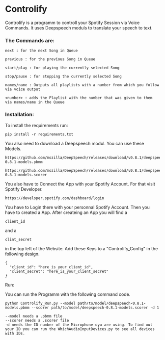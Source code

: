Controlify
=======

Controlify is a programm to controll your Spotify Session via Voice Commands. It uses Deepspeech moduls to translate your speech to text.

  <h3>The Commands are:</h3>

    next : for the next Song in Queue

    previous : for the previous Song in Queue

    start/play : for playing the currently selected Song

    stop/pause : for stopping the currently selected Song

    names/name : Outputs all playlists with a number from which you follow via voice output

    <number> : adds the Playlist with the number that was given to them via names/name in the Queue


  <h3>Installation:</h3>

  To install the requirements run:

    pip install -r requirements.txt

  You also need to download a Deepspeech modul. You can use these Models.

    https://github.com/mozilla/DeepSpeech/releases/download/v0.8.1/deepspeech-0.8.1-models.pbmm

    https://github.com/mozilla/DeepSpeech/releases/download/v0.8.1/deepspeech-0.8.1-models.scorer

  You also have to Connect the App with your Spotify Account. For that visit Spotify Developer.

    https://developer.spotify.com/dashboard/login

  You have to Login there with your personnal Spotify Account. Then you have to created a App. After createing an App you will find a 

    client_id 

  and a 

    clint_secret

  in the top left of the Website. Add these Keys to a "Controlify_Config" in the following design.

    {
      "client_id": "here_is_your_client_id",
      "client_secret": "here_is_your_client_secret"
    }
    

   Run:

  You can run the Programm with the following command code.

    python Controlify_Run.py --model path/to/model/deepspeech-0.8.1-models.pbmm --scorer path/to/model/deepspeech-0.8.1-models.scorer -d 1

    --model needs a .pbmm file
    --scorer needs a .scorer file
    -d needs the ID number of the Microphone oyu are using. To find out your ID you can run the WhichAudioInputDevices.py to see all devices with IDs.

